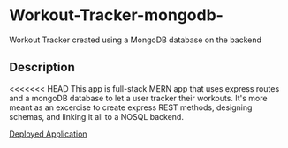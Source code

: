 # Workout-Tracker-mongodb-
Workout Tracker created using a MongoDB database on the backend

## Description
<<<<<<< HEAD
This app  is full-stack MERN app that uses express routes and a mongoDB database to let a user tracker their workouts.
It's more meant as an excercise to create express REST methods, designing schemas, and linking it all to a NOSQL backend.




[Deployed Application](https://calm-peak-82271.herokuapp.com/stats)
